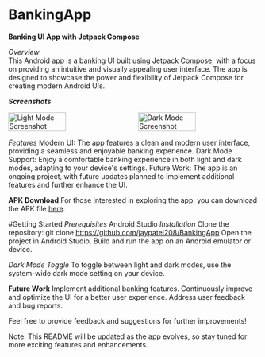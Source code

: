 # BankingApp
**Banking UI App with Jetpack Compose**

_Overview_  
This Android app is a banking UI built using Jetpack Compose, with a focus on providing an intuitive and visually appealing user interface. The app is designed to showcase the power and flexibility of Jetpack Compose for creating modern Android UIs.

**_Screenshots_**
<div style="display: flex; justify-content: space-between;">
    <img src="https://github.com/jaypatel208/BankingApp/assets/83394162/1aa56c22-bac2-4956-a840-68429877a51a" alt="Light Mode Screenshot" width="48%"/>
    <img src="https://github.com/jaypatel208/BankingApp/assets/83394162/2694ced2-e0d4-4f08-b57f-5b87efdd1111" alt="Dark Mode Screenshot" width="48%"/>
</div>

_Features_
Modern UI: The app features a clean and modern user interface, providing a seamless and enjoyable banking experience.
Dark Mode Support: Enjoy a comfortable banking experience in both light and dark modes, adapting to your device's settings.
Future Work: The app is an ongoing project, with future updates planned to implement additional features and further enhance the UI.

**APK Download**
For those interested in exploring the app, you can download the APK file [here](https://drive.google.com/drive/folders/1P7OKyzBz6ZQ0_pYMO0z95UN_bZlII5gr?usp=sharing).

#Getting Started
_Prerequisites_
Android Studio
*Installation*
Clone the repository: git clone https://github.com/jaypatel208/BankingApp
Open the project in Android Studio.
Build and run the app on an Android emulator or device.

*Dark Mode Toggle*
To toggle between light and dark modes, use the system-wide dark mode setting on your device.

__Future Work__
Implement additional banking features.
Continuously improve and optimize the UI for a better user experience.
Address user feedback and bug reports.

Feel free to provide feedback and suggestions for further improvements!

Note: This README will be updated as the app evolves, so stay tuned for more exciting features and enhancements.
